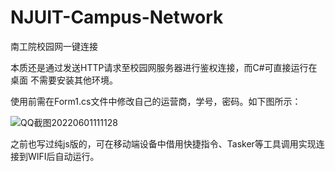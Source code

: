 # NJUIT-Campus-Network
南工院校园网一键连接

本质还是通过发送HTTP请求至校园网服务器进行鉴权连接，而C#可直接运行在桌面 不需要安装其他环境。

使用前需在Form1.cs文件中修改自己的运营商，学号，密码。如下图所示：

![QQ截图20220601111128](https://user-images.githubusercontent.com/74632780/171321425-cca47b02-57a6-4cac-a0b2-22101d4daf1c.jpg)

 
 之前也写过纯js版的，可在移动端设备中借用快捷指令、Tasker等工具调用实现连接到WIFI后自动运行。

